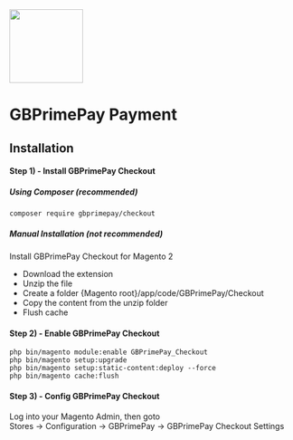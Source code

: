 <img src="https://www.globalprimepay.com/dist/images/logo.svg" width="130" />

# GBPrimePay Payment

## Installation

#### Step 1) -  Install GBPrimePay Checkout

##### Using Composer (recommended)

```
composer require gbprimepay/checkout
```

##### Manual Installation  (not recommended)
Install GBPrimePay Checkout for Magento 2
 * Download the extension
 * Unzip the file
 * Create a folder {Magento root}/app/code/GBPrimePay/Checkout
 * Copy the content from the unzip folder
 * Flush cache

#### Step 2) -  Enable GBPrimePay Checkout
```
php bin/magento module:enable GBPrimePay_Checkout
php bin/magento setup:upgrade
php bin/magento setup:static-content:deploy --force
php bin/magento cache:flush
```

#### Step 3) - Config GBPrimePay Checkout
Log into your Magento Admin, then goto  
Stores -> Configuration -> GBPrimePay -> GBPrimePay Checkout Settings